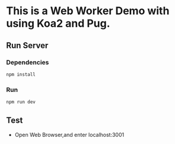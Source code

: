 # This is a Web Worker Demo with using Koa2 and Pug.
## Run Server
### Dependencies
```sh
npm install
```
### Run
```sh
npm run dev
```
## Test
- Open Web Browser,and enter localhost:3001
